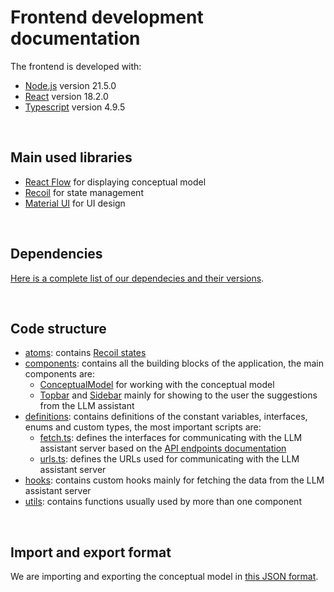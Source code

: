 # Frontend development documentation

The frontend is developed with:
- [Node.js](https://nodejs.org/en) version 21.5.0
- [React](https://react.dev/) version 18.2.0
- [Typescript](https://www.typescriptlang.org/) version 4.9.5

<br/>


## Main used libraries
- [React Flow](https://reactflow.dev/) for displaying conceptual model
- [Recoil](https://recoiljs.org/) for state management
- [Material UI](https://mui.com/) for UI design

<br/>

## Dependencies
[Here is a complete list of our dependecies and their versions](../frontend/conceptual-model-editor-assistant/package.json).

<br/>


## Code structure

- [atoms](../frontend/conceptual-model-editor-assistant/src/atoms/): contains [Recoil states](https://recoiljs.org/docs/basic-tutorial/atoms/)
- [components](../frontend/conceptual-model-editor-assistant/src/components/): contains all the building blocks of the application, the main components are:
    - [ConceptualModel](../frontend/conceptual-model-editor-assistant/src/components/ConceptualModel/) for working with the conceptual model
    - [Topbar](../frontend/conceptual-model-editor-assistant/src/components/Topbar/) and [Sidebar](../frontend/conceptual-model-editor-assistant/src/components/Sidebar/) mainly for showing to the user the suggestions from the LLM assistant
- [definitions](../frontend/conceptual-model-editor-assistant/src/definitions/): contains definitions of the constant variables, interfaces, enums and custom types, the most important scripts are:
    - [fetch.ts](../frontend/conceptual-model-editor-assistant/src/definitions/fetch.ts): defines the interfaces for communicating with the LLM assistant server based on the [API endpoints documentation](api-endpoints.md)
    - [urls.ts](../frontend/conceptual-model-editor-assistant/src/definitions/urls.ts): defines the URLs used for communicating with the LLM assistant server
- [hooks](../frontend/conceptual-model-editor-assistant/src/hooks/): contains custom hooks mainly for fetching the data from the LLM assistant server
- [utils](../frontend/conceptual-model-editor-assistant/src/utils/): contains functions usually used by more than one component


<br/>

## Import and export format
We are importing and exporting the conceptual model in [this JSON format](https://schemas.dataspecer.com/adapters/simplified-semantic-model.v1.0.schema.json).
